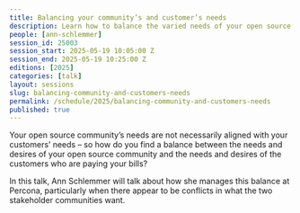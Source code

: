 ```yaml
---
title: Balancing your community’s and customer’s needs
description: Learn how to balance the varied needs of your open source community and paying customers, even when their demands collide.
people: [ann-schlemmer]
session_id: 25003
session_start: 2025-05-19 10:05:00 Z
session_end: 2025-05-19 10:25:00 Z
editions: [2025]
categories: [talk]
layout: sessions
slug: balancing-community-and-customers-needs
permalink: /schedule/2025/balancing-community-and-customers-needs
published: true
---
```


Your open source community’s needs are not necessarily aligned with your customers’ needs – so how do you find a 
balance between the needs and desires of your open source community and the needs and desires of the customers who 
are paying your bills? 

In this talk, Ann Schlemmer will talk about how she manages this balance at Percona, particularly when there appear 
to be conflicts in what the two stakeholder communities want. 
